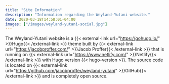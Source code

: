 ```yaml
---
title: "Site Information"
description: "Information regarding the Weyland-Yutani website."
date: 2020-03-18T14:58:01-04:00
images: ["/images/weyland-yutani-social.jpg"]
---
```


The Weyland-Yutani website is a {{< external-link url="https://gohugo.io/" >}}Hugo{{< /external-link >}} theme built by {{< external-link url="https://jacobproffer.com/" >}}Jacob Proffer{{< /external-link >}} that is running on {{< external-link url="https://www.netlify.com/" >}}Netlify{{< /external-link >}} with Hugo version {{< hugo-version >}}. The source code is located on {{< external-link url="https://github.com/jacobproffer/weyland-yutani" >}}GitHub{{< /external-link >}} and is completely open source.
